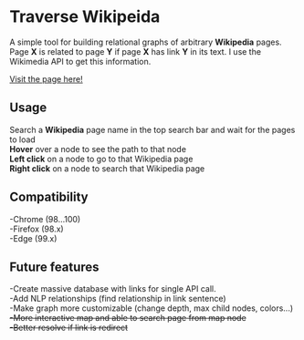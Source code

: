 # Traverse Wikipeida
A simple tool for building relational graphs of arbitrary <strong>Wikipedia</strong> pages. Page <strong>X</strong> is related to page <strong>Y</strong> if page <strong>X</strong> has link <strong>Y</strong> in its text. I use the Wikimedia API to get this information.

[Visit the page here!](https://benw10-1.github.io/traverseWikipedia/)
## Usage
Search a <strong>Wikipedia</strong> page name in the top search bar and wait for the pages to load<br>
<strong>Hover</strong> over a node to see the path to that node<br>
<strong>Left click</strong> on a node to go to that Wikipedia page<br>
<strong>Right click</strong> on a node to search that Wikipedia page<br>
## Compatibility
-Chrome (98...100)<br>
-Firefox (98.x)<br>
-Edge (99.x)<br>
## Future features
-Create massive database with links for single API call.<br>
-Add NLP relationships (find relationship in link sentence)<br>
-Make graph more customizable (change depth, max child nodes, colors...)<br>
~~-More interactive map and able to search page from map node<br>~~
~~-Better resolve if link is redirect~~
